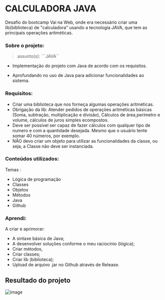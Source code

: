 # CALCULADORA JAVA

Desafio do bootcamp Vai na Web, onde era necessário criar uma lib(biblioteca) de "calculadora" usando a tecnologia JAVA, que tem as principais operações aritméticas.

### Sobre o projeto:


  >assunto(s): ```JAVA`` 
  
  
 - Implementação do projeto com Java de acordo com os requisitos.

 - Aprofundando no uso de Java para adicionar funcionalidades ao sistema.

### Requisitos:

 - Criar uma biblioteca que nos forneça algumas operações aritméticas.
 - Obrigação da lib: Atender pedidos de operações aritméticas básicas (Soma, subtração, multiplicação e divisão), Cálculos de área,perímetro e volume, cálculos de juros simples ecompostos.
 - Deve ser possível ser capaz de fazer cálculos com qualquer tipo de numero e com a quantidade desejada. Mesmo que o usuário tente somar 40 números, por exemplo.
 - NÃO devo criar um objeto para utilizar as funcionalidades da classe, ou seja, a Classe não deve ser instanciada.

### Conteúdos utilizados:

Temas :
 - Lógica de programação 
 - Classes
 - Objetos
 - Métodos
 - Java
 - Github

### Aprendi:

A criar e aprimorar:
-	A sintaxe básica de Java;
-	A desenvolver soluções conforme o meu raciocínio (lógica);
-	Criar métodos,
-	Criar classes;
-	Criar lib (biblioteca);
-	Upload de arquivo .jar no Github através de Release.


## Resultado do projeto
![image](https://github.com/Bianca-Leal/vnw-desafio-lib/assets/106701388/40717a1c-afe4-47f8-9199-2f1dc25a5662)





